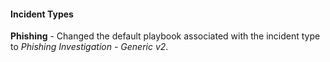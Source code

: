 #### Incident Types
**Phishing** - Changed the default playbook associated with the incident type to *Phishing Investigation - Generic v2*.
